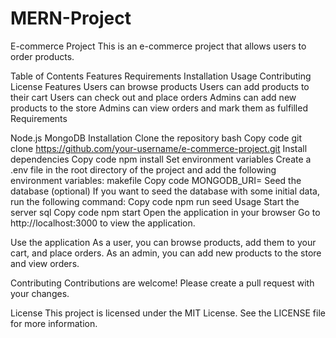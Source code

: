 # MERN-Project

E-commerce Project
This is an e-commerce project that allows users to order products.

Table of Contents
Features
Requirements
Installation
Usage
Contributing
License
Features
Users can browse products
Users can add products to their cart
Users can check out and place orders
Admins can add new products to the store
Admins can view orders and mark them as fulfilled
Requirements

Node.js
MongoDB
Installation
Clone the repository
bash
Copy code
git clone https://github.com/your-username/e-commerce-project.git
Install dependencies
Copy code
npm install
Set environment variables
Create a .env file in the root directory of the project and add the following environment variables:
makefile
Copy code
MONGODB_URI=<your-mongodb-uri>
Seed the database (optional)
If you want to seed the database with some initial data, run the following command:
Copy code
npm run seed
Usage
Start the server
sql
Copy code
npm start
Open the application in your browser
Go to http://localhost:3000 to view the application.

Use the application
As a user, you can browse products, add them to your cart, and place orders.
As an admin, you can add new products to the store and view orders.

Contributing
Contributions are welcome! Please create a pull request with your changes.

License
This project is licensed under the MIT License. See the LICENSE file for more information.
